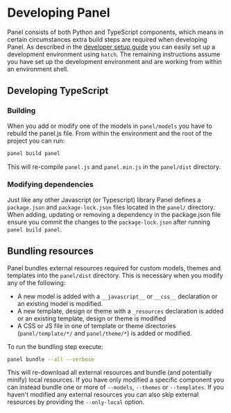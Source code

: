 # Developing Panel

Panel consists of both Python and TypeScript components, which means in certain circumstances extra build steps are required when developing Panel. As described in the [developer setup guide](index.md) you can easily set up a development environment using `hatch`. The remaining instructions assume you have set up the development environment and are working from within an environment shell.

## Developing TypeScript

### Building

When you add or modify one of the models in `panel/models` you have to rebuild the panel.js file. From within the environment and the root of the project you can run:

```bash
panel build panel
```

This will re-compile `panel.js` and `panel.min.js` in the `panel/dist` directory.

### Modifying dependencies

Just like any other Javascript (or Typescript) library Panel defines a `package.json` and `package-lock.json` files located in the `panel/` directory. When adding, updating or removing a dependency in the package.json file ensure you commit the changes to the `package-lock.json` after running `panel build panel`.

## Bundling resources

Panel bundles external resources required for custom models, themes and templates into the `panel/dist` directory. This is necessary when you modify any of the following:

* A new model is added with a `__javascript__` or `__css__` declaration or an existing model is modified.
* A new template, design or theme with a `_resources` declaration is added or an existing template, design or theme is modified
* A CSS or JS file in one of template or theme directories (`panel/template/*/` and `panel/theme/*`) is added or modified.

To run the bundling step execute:

```bash
panel bundle --all --verbose
```

This will re-download all external resources and bundle (and potentially minify) local resources. If you have only modified a specific component you can instead bundle one or more of `--models`, `--themes` or `--templates`. If you haven't modified any external resources you can also skip external resources by providing the `--only-local` option.
